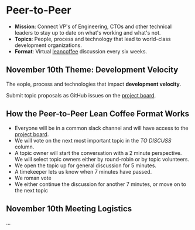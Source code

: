 # Peer-to-Peer

- **Mission**: Connect VP's of Engineering, CTOs and other technical leaders to stay up to date on what's working and what's not.
- **Topics**: People, process and technology that lead to world-class development organizations.
- **Format**: Virtual [leancoffee](https://leancoffee.org) discussion every six weeks.

## November 10th Theme: Development Velocity

The eople, process and technologies that impact **development velocity**.

Submit topic proposals as GitHub issues on the [project board](https://github.com/profiq/P2P-Tech-Roundtable/projects/1).

## How the Peer-to-Peer Lean Coffee Format Works

- Everyone will be in a common slack channel and will have access to the [project board](https://github.com/profiq/P2P-Tech-Roundtable/projects/1).
- We will vote on the next most important topic in the _TO DISCUSS_ column.
- A topic owner will start the conversation with a 2 minute perspective. We will select topic owners either by round-robin or by topic volunteers.
- We open the topic up for general discussion for 5 minutes.
- A timekeeper lets us know when 7 minutes have passed.
- We roman vote
- We either continue the discussion for another 7 minutes, or move on to the next topic

## November 10th Meeting Logistics

...
